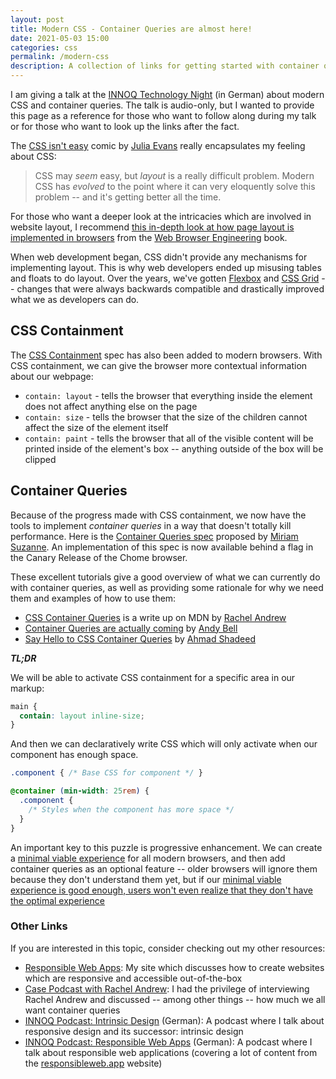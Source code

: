 ```yaml
---
layout: post
title: Modern CSS - Container Queries are almost here!
date: 2021-05-03 15:00
categories: css
permalink: /modern-css
description: A collection of links for getting started with container queries
---
```


I am giving a talk at the
[INNOQ Technology Night](https://www.innoq.com/en/talks/2021/05/innoq-technology-night-06-05-2021/)
(in German) about modern CSS and container queries.
The talk is audio-only, but I wanted to provide this page as a reference for those who want
to follow along during my talk or for those who want to look up the links after the fact.

The [CSS isn't easy](https://wizardzines.com/comics/css-isnt-easy/) comic by
[Julia Evans](https://twitter.com/b0rk) really encapsulates my feeling about CSS:

> CSS may _seem_ easy, but _layout_ is a really difficult problem. Modern CSS has
> _evolved_ to the point where it can very eloquently solve this problem -- and
> it's getting better all the time.

For those who want a deeper look at the intricacies which are involved in website
layout, I recommend [this in-depth look at how page layout is implemented in browsers](http://browser.engineering/layout.html) from the [Web Browser Engineering](http://browser.engineering/index.html) book.

When web development began, CSS didn't provide any mechanisms for implementing layout.
This is why web developers ended up misusing tables and floats to do layout.
Over the years, we've gotten [Flexbox](https://developer.mozilla.org/en-US/docs/Learn/CSS/CSS_layout/Flexbox)
and [CSS Grid](https://developer.mozilla.org/en-US/docs/Web/CSS/CSS_Grid_Layout) -- changes that
were always backwards compatible and drastically improved what we as developers can do.

## CSS Containment

The [CSS Containment](https://developer.mozilla.org/en-US/docs/Web/CSS/CSS_Containment)
spec has also been added to modern browsers. With CSS containment, we can give the
browser more contextual information about our webpage:

* `contain: layout` - tells the browser that everything inside the element does not
  affect anything else on the page
* `contain: size` - tells the browser that the size of the children cannot affect the
  size of the element itself
* `contain: paint` - tells the browser that all of the visible content will be printed
  inside of the element's box -- anything outside of the box will be clipped

## Container Queries

Because of the progress made with CSS containment, we now have the tools to
implement _container queries_ in a way that doesn't totally kill performance.
Here is the [Container Queries spec](https://github.com/w3c/csswg-drafts/issues/5796) proposed by [Miriam Suzanne](https://www.miriamsuzanne.com/).
An implementation of this spec is now available behind a flag in the Canary Release of the Chome browser.

These excellent tutorials give a good overview of what we can currently do with container queries,
as well as providing some rationale for why we need them and examples of how to use them:

* [CSS Container Queries](https://developer.mozilla.org/en-US/docs/Web/CSS/CSS_Container_Queries) is a write
  up on MDN by [Rachel Andrew](https://rachelandrew.co.uk/about/)
* [Container Queries are actually coming](https://piccalil.li/blog/container-queries-are-actually-coming/) by
  [Andy Bell](https://twitter.com/piccalilli_)
* [Say Hello to CSS Container Queries](https://ishadeed.com/article/say-hello-to-css-container-queries/) by
  [Ahmad Shadeed](https://ishadeed.com/about/)

**_TL;DR_**

We will be able to activate CSS containment for a specific area in our markup:

```css
main {
  contain: layout inline-size;
}
```

And then we can declaratively write CSS which will only activate when
our component has enough space.

```css
.component { /* Base CSS for component */ }

@container (min-width: 25rem) {
  .component {
    /* Styles when the component has more space */
  }
}
```

An important key to this puzzle is progressive enhancement.
We can create a
[minimal viable experience](https://piccalil.li/blog/a-minimum-viable-experience-makes-for-a-resilient-inclusive-website-or-app/)
for all modern browsers, and then add container queries as an optional
feature -- older browsers will ignore them because they don't understand
them yet, but if our [minimal viable experience is good enough, users
won't even realize that they don't have the optimal experience](https://twitter.com/piccalilli_/status/1349718686823813121)


### Other Links

If you are interested in this topic, consider checking out my other resources:

* [Responsible Web Apps](https://responsibleweb.app/): My site which discusses how to
  create websites which are responsive and accessible out-of-the-box
* [Case Podcast with Rachel Andrew](https://www.case-podcast.org/33-rachel-andrew-on-contributing-to-css-and-css-layout):
  I had the privilege of interviewing Rachel Andrew and discussed -- among other things --
  how much we all want container queries
* [INNOQ Podcast: Intrinsic Design](https://www.innoq.com/de/podcast/074-intrinsic-design/) (German):
  A podcast where I talk about responsive design and its successor: intrinsic design
* [INNOQ Podcast: Responsible Web Apps](https://www.innoq.com/de/podcast/084-responsible-web-apps/) (German):
  A podcast where I talk about responsible web applications (covering a lot of content from the
  [responsibleweb.app](https://responsibleweb.app) website)
